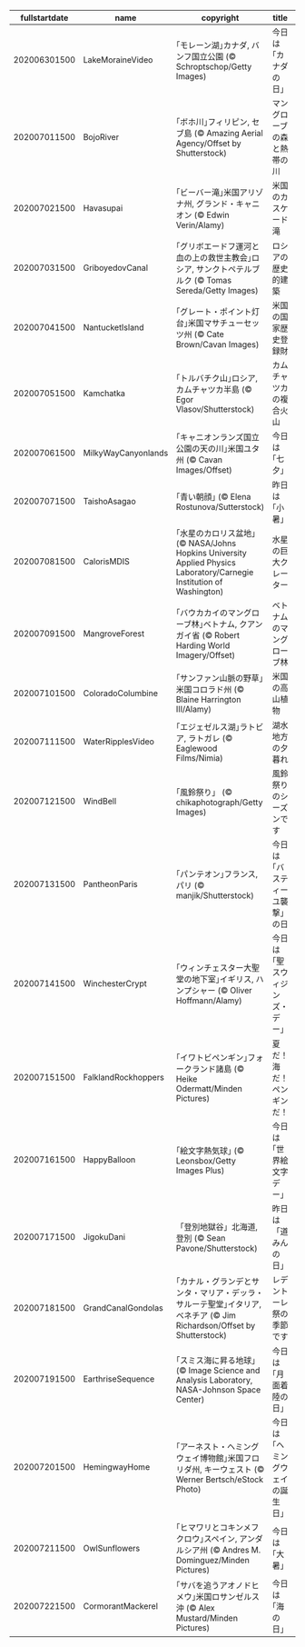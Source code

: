 |fullstartdate|name|copyright|title|image|
|--|--|--|--|--|
202006301500|LakeMoraineVideo|｢モレーン湖｣カナダ, バンフ国立公園 (© Schroptschop/Getty Images)|今日は｢カナダの日｣|![](/ja-JP/2020/07/202006301500LakeMoraineVideo.jpg)|
202007011500|BojoRiver|｢ボホ川｣フィリピン, セブ島 (© Amazing Aerial Agency/Offset by Shutterstock)|マングローブの森と熱帯の川|![](/ja-JP/2020/07/202007011500BojoRiver.jpg)|
202007021500|Havasupai|｢ビーバー滝｣米国アリゾナ州, グランド・キャニオン (© Edwin Verin/Alamy)|米国のカスケード滝|![](/ja-JP/2020/07/202007021500Havasupai.jpg)|
202007031500|GriboyedovCanal|｢グリボエードフ運河と血の上の救世主教会｣ロシア, サンクトペテルブルク (© Tomas Sereda/Getty Images)|ロシアの歴史的建築|![](/ja-JP/2020/07/202007031500GriboyedovCanal.jpg)|
202007041500|NantucketIsland|｢グレート・ポイント灯台｣米国マサチューセッツ州 (© Cate Brown/Cavan Images)|米国の国家歴史登録財|![](/ja-JP/2020/07/202007041500NantucketIsland.jpg)|
202007051500|Kamchatka|｢トルバチク山｣ロシア, カムチャツカ半島 (© Egor Vlasov/Shutterstock)|カムチャツカの複合火山|![](/ja-JP/2020/07/202007051500Kamchatka.jpg)|
202007061500|MilkyWayCanyonlands|｢キャニオンランズ国立公園の天の川｣米国ユタ州 (© Cavan Images/Offset)|今日は｢七夕｣|![](/ja-JP/2020/07/202007061500MilkyWayCanyonlands.jpg)|
202007071500|TaishoAsagao|｢青い朝顔｣ (© Elena Rostunova/Sutterstock)|昨日は｢小暑｣|![](/ja-JP/2020/07/202007071500TaishoAsagao.jpg)|
202007081500|CalorisMDIS|｢水星のカロリス盆地｣ (© NASA/Johns Hopkins University Applied Physics Laboratory/Carnegie Institution of Washington)|水星の巨大クレーター|![](/ja-JP/2020/07/202007081500CalorisMDIS.jpg)|
202007091500|MangroveForest|｢バウカカイのマングローブ林｣ベトナム, クアンガイ省 (© Robert Harding World Imagery/Offset)|ベトナムのマングローブ林|![](/ja-JP/2020/07/202007091500MangroveForest.jpg)|
202007101500|ColoradoColumbine|｢サンファン山脈の野草｣米国コロラド州 (© Blaine Harrington III/Alamy)|米国の高山植物|![](/ja-JP/2020/07/202007101500ColoradoColumbine.jpg)|
202007111500|WaterRipplesVideo|｢エジェゼルス湖｣ラトビア, ラトガレ (© Eaglewood Films/Nimia)|湖水地方の夕暮れ|![](/ja-JP/2020/07/202007111500WaterRipplesVideo.jpg)|
202007121500|WindBell|｢風鈴祭り」 (© chikaphotograph/Getty Images)|風鈴祭りのシーズンです|![](/ja-JP/2020/07/202007121500WindBell.jpg)|
202007131500|PantheonParis|｢パンテオン｣フランス, パリ (© manjik/Shutterstock)|今日は｢バスティーユ襲撃｣の日|![](/ja-JP/2020/07/202007131500PantheonParis.jpg)|
202007141500|WinchesterCrypt|｢ウィンチェスター大聖堂の地下室｣イギリス, ハンプシャー  (© Oliver Hoffmann/Alamy)|今日は｢聖スウィジンズ・デー｣|![](/ja-JP/2020/07/202007141500WinchesterCrypt.jpg)|
202007151500|FalklandRockhoppers|｢イワトビペンギン｣フォークランド諸島 (© Heike Odermatt/Minden Pictures)|夏だ！海だ！ペンギンだ！|![](/ja-JP/2020/07/202007151500FalklandRockhoppers.jpg)|
202007161500|HappyBalloon|｢絵文字熱気球｣ (© Leonsbox/Getty Images Plus)|今日は ｢世界絵文字デー｣|![](/ja-JP/2020/07/202007161500HappyBalloon.jpg)|
202007171500|JigokuDani|「登別地獄谷」北海道, 登別 (© Sean Pavone/Shutterstock)|昨日は「道みんの日」|![](/ja-JP/2020/07/202007171500JigokuDani.jpg)|
202007181500|GrandCanalGondolas|｢カナル・グランデとサンタ・マリア・デッラ・サルーテ聖堂｣イタリア, ベネチア  (© Jim Richardson/Offset by Shutterstock)|レデントーレ祭の季節です|![](/ja-JP/2020/07/202007181500GrandCanalGondolas.jpg)|
202007191500|EarthriseSequence|｢スミス海に昇る地球｣ (© Image Science and Analysis Laboratory, NASA-Johnson Space Center)|今日は｢月面着陸の日｣|![](/ja-JP/2020/07/202007191500EarthriseSequence.jpg)|
202007201500|HemingwayHome|｢アーネスト・ヘミングウェイ博物館｣米国フロリダ州, キーウェスト (© Werner Bertsch/eStock Photo)|今日は｢ヘミングウェイの誕生日｣|![](/ja-JP/2020/07/202007201500HemingwayHome.jpg)|
202007211500|OwlSunflowers|｢ヒマワリとコキンメフクロウ｣スペイン, アンダルシア州 (© Andres M. Dominguez/Minden Pictures)|今日は｢大暑｣|![](/ja-JP/2020/07/202007211500OwlSunflowers.jpg)|
202007221500|CormorantMackerel|｢サバを追うアオノドヒメウ｣米国ロサンゼルス沖 (© Alex Mustard/Minden Pictures)|今日は｢海の日｣|![](/ja-JP/2020/07/202007221500CormorantMackerel.jpg)|
